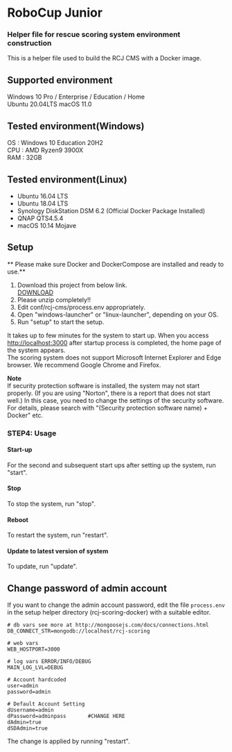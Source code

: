 # RoboCup Junior
### Helper file for rescue scoring system environment construction
This is a helper file used to build the RCJ CMS with a Docker image.

## Supported environment
Windows 10 Pro / Enterprise / Education / Home  
Ubuntu 20.04LTS
macOS 11.0

## Tested environment(Windows)
OS : Windows 10 Education 20H2  
CPU : AMD Ryzen9 3900X  
RAM : 32GB

## Tested environment(Linux)
* Ubuntu 16.04 LTS
* Ubuntu 18.04 LTS
* Synology DiskStation DSM 6.2 (Official Docker Package Installed)
* QNAP QTS4.5.4
* macOS 10.14 Mojave

## Setup
** Please make sure Docker and DockerCompose are installed and ready to use.**

1. Download this project from below link.  
[DOWNLOAD](https://github.com/rrrobo/rcj-cms-docker-helper/archive/refs/heads/master.zip)
2. Please unzip completely!!  
3. Edit conf/rcj-cms/process.env appropriately.
4. Open "windows-launcher" or "linux-launcher", depending on your OS.
5. Run "setup" to start the setup.

It takes up to few minutes for the system to start up.
When you access [http://localhost:3000](http://localhost:3000) after startup process is completed, the home page of the system appears.  
The scoring system does not support Microsoft Internet Explorer and Edge browser. We recommend Google Chrome and Firefox.

**Note**  
If security protection software is installed, the system may not start properly. (If you are using "Norton", there is a report that does not start well.)
In this case, you need to change the settings of the security software. For details, please search with "(Security protection software name) + Docker" etc.

### STEP4: Usage

#### Start-up

For the second and subsequent start ups after setting up the system, run "start".

#### Stop

To stop the system, run "stop".

#### Reboot

To restart the system, run "restart".

#### Update to latest version of system

To update, run "update".

## Change password of admin account
If you want to change the admin account password, edit the file `process.env` in the setup helper directory (rcj-scoring-docker) with a suitable editor.

```
# db vars see more at http://mongoosejs.com/docs/connections.html
DB_CONNECT_STR=mongodb://localhost/rcj-scoring

# web vars
WEB_HOSTPORT=3000

# log vars ERROR/INFO/DEBUG
MAIN_LOG_LVL=DEBUG

# Account hardcoded
user=admin
password=admin

# Default Account Setting
dUsername=admin
dPassword=adminpass       #CHANGE HERE
dAdmin=true
dSDAdmin=true
```

The change is applied by running "restart".
